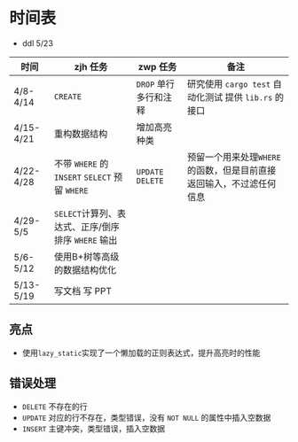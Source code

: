 # 时间表

- ddl 5/23

| 时间 | zjh 任务 | zwp 任务 | 备注 |
| ---- | -------- | -------- | ---- |
| 4/8-4/14 | `CREATE` | `DROP` 单行多行和注释| 研究使用 `cargo test` 自动化测试 提供 `lib.rs` 的接口 |
| 4/15-4/21 | 重构数据结构 |  增加高亮种类 | |
| 4/22-4/28 |不带 `WHERE` 的 `INSERT` `SELECT` 预留 `WHERE`| `UPDATE` `DELETE` | 预留一个用来处理`WHERE`的函数，但是目前直接返回输入，不过滤任何信息 |
| 4/29-5/5 |  `SELECT`计算列、表达式、正序/倒序排序 `WHERE` 输出|  |  |
| 5/6-5/12 | 使用B+树等高级的数据结构优化|  |  |
| 5/13-5/19 | 写文档 写 PPT |  |  |

## 亮点

- 使用`lazy_static`实现了一个懒加载的正则表达式，提升高亮时的性能

## 错误处理

- `DELETE` 不存在的行
- `UPDATE` 对应的行不存在，类型错误，没有 `NOT NULL` 的属性中插入空数据
- `INSERT` 主键冲突，类型错误，插入空数据
